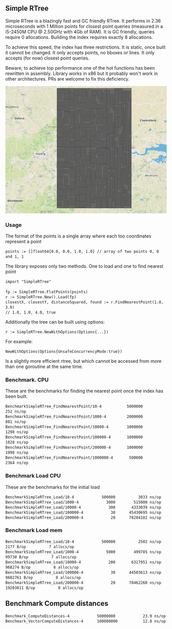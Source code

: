## Simple RTree

Simple RTree is a blazingly fast and GC friendly RTree. It performs in 2.36 microseconds with 1 Million points for closest point queries
(measured in a i5-2450M CPU @ 2.50GHz with 4Gb of RAM). It is GC friendly, queries require 0 allocations.
Building the index requires exactly 8 allocations.

To achieve this speed, the index has three restrictions. It is static, once built it cannot be changed.
It only accepts points, no bboxes or lines. It only accepts (for now) closest point queries.

Beware, to achieve top performance one of the hot functions has been rewritten in assembly.
Library works in x86 but it probably won't work in other architectures. PRs are welcome to fix this deficiency.

![Simple Recursive Layout](./example.png?raw=true "Simple Recursive Layout")

### Usage

The format of the points is a single array where each too coordinates represent a point

    points := []float64{0.0, 0.0, 1.0, 1.0} // array of two points 0, 0 and 1, 1

The library exposes only two methods. One to load and one to find nearest point

    import "SimpleRTree"

    fp := SimpleRTree.FlatPoints(points)
    r := SimpleRTree.New().Load(fp)
    closestX, closestY, distanceSquared, found := r.FindNearestPoint(1.0, 3.0)
    // 1.0, 1.0, 4.0, true

Additionally the tree can be built using options:

    r := SimpleRTree.NewWithOptions(Options{...})

For example:

    NewWithOptions(Options{UnsafeConcurrencyMode:true})

Is a slightly more efficient rtree, but which cannot be accessed from more than one goroutine at the same time.

### Benchmark. CPU

These are the benchmarks for finding the nearest point once the index has been built.

    BenchmarkSimpleRTree_FindNearestPoint/10-4      	 5000000	       252 ns/op
    BenchmarkSimpleRTree_FindNearestPoint/1000-4    	 2000000	       881 ns/op
    BenchmarkSimpleRTree_FindNearestPoint/10000-4   	 1000000	      1298 ns/op
    BenchmarkSimpleRTree_FindNearestPoint/100000-4  	 1000000	      1828 ns/op
    BenchmarkSimpleRTree_FindNearestPoint/200000-4  	 1000000	      1998 ns/op
    BenchmarkSimpleRTree_FindNearestPoint/1000000-4 	  500000	      2364 ns/op

### Benchmark Load CPU

These are the benchmarks for the initial load

    BenchmarkSimpleRTree_Load/10-4      	  500000	      3033 ns/op
    BenchmarkSimpleRTree_Load/1000-4    	    3000	    515000 ns/op
    BenchmarkSimpleRTree_Load/10000-4   	     300	   4333039 ns/op
    BenchmarkSimpleRTree_Load/100000-4  	      30	  45430695 ns/op
    BenchmarkSimpleRTree_Load/200000-4  	      20	  78284182 ns/op

### Benchmark Load mem

    BenchmarkSimpleRTree_Load/10-4      	  500000	      2502 ns/op	    2177 B/op	       7 allocs/op
    BenchmarkSimpleRTree_Load/1000-4    	    5000	    499785 ns/op	   99738 B/op	       7 allocs/op
    BenchmarkSimpleRTree_Load/10000-4   	     200	   6317951 ns/op	  968274 B/op	       8 allocs/op
    BenchmarkSimpleRTree_Load/100000-4  	      30	  44503613 ns/op	 9602761 B/op	       8 allocs/op
    BenchmarkSimpleRTree_Load/200000-4  	      20	  70462260 ns/op	19203811 B/op	       8 allocs/op


## Benchmark Compute distances

    Benchmark_ComputeDistances-4         	50000000	        23.9 ns/op
    Benchmark_VectorComputeDistances-4   	100000000	        12.8 ns/op




